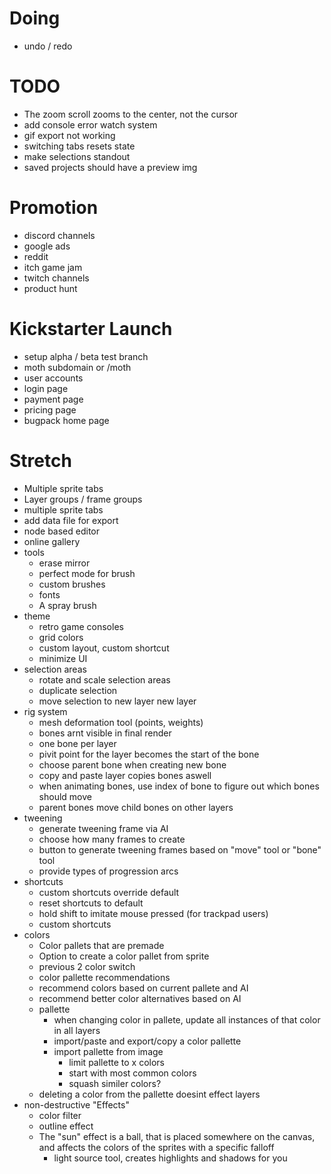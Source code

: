 # Doing
- undo / redo

# TODO
- The zoom scroll zooms to the center, not the cursor
- add console error watch system
- gif export not working 
- switching tabs resets state
- make selections standout
- saved projects should have a preview img

# Promotion
- discord channels
- google ads
- reddit
- itch game jam
- twitch channels
- product hunt

# Kickstarter Launch
- setup alpha / beta test branch
- moth subdomain or /moth
- user accounts
- login page
- payment page
- pricing page
- bugpack home page

# Stretch 
- Multiple sprite tabs
- Layer groups / frame groups
- multiple sprite tabs
- add data file for export
- node based editor
- online gallery 
- tools
    - erase mirror
    - perfect mode for brush
    - custom brushes 
    - fonts
    - A spray brush
- theme
    - retro game consoles
    - grid colors
    - custom layout, custom shortcut
    - minimize UI
- selection areas
    - rotate and scale selection areas
    - duplicate selection 
    - move selection to new layer new layer 
- rig system 
    - mesh deformation tool (points, weights)
    - bones arnt visible in final render 
    - one bone per layer 
    - pivit point for the layer becomes the start of the bone 
    - choose parent bone when creating new bone 
    - copy and paste layer copies bones aswell 
    - when animating bones, use index of bone to figure out which bones should move
    - parent bones move child bones on other layers 
- tweening 
    - generate tweening frame via AI  
    - choose how many frames to create 
    - button to generate tweening frames based on "move" tool or "bone" tool 
    - provide types of progression arcs 
- shortcuts 
    - custom shortcuts override default
    - reset shortcuts to default
    - hold shift to imitate mouse pressed (for trackpad users)
    - custom shortcuts 
- colors
    - Color pallets that are premade
    - Option to create a color pallet from sprite
    - previous 2 color switch
    - color pallette recommendations 
    - recommend colors based on current pallete and AI 
    - recommend better color alternatives based on AI 
    - pallette 
        - when changing color in pallete, update all instances of that color in all layers 
        - import/paste and export/copy a color pallette 
        - import pallette from image 
            - limit pallette to x colors
            - start with most common colors
            - squash similer colors?
    - deleting a color from the pallette doesint effect layers
- non-destructive "Effects"    
    - color filter
    - outline effect        
    - The "sun" effect is a ball, that is placed somewhere on the canvas, and affects the colors of the sprites with a specific falloff
        - light source tool, creates highlights and shadows for you 










